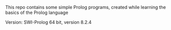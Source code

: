 This repo contains some simple Prolog programs, created while learning the basics of the Prolog language

Version: SWI-Prolog 64 bit, version 8.2.4
